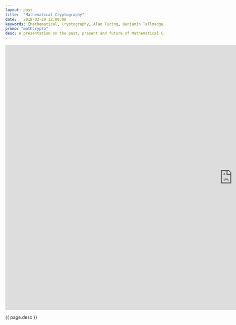 ```yaml
---
layout: post
title:  "Mathematical Cryptography"
date:   2018-03-29 12:00:00
keywords: [Mathematical, Cryptography, Alan Turing, Benjamin Tallmadge, RSA, diffie hellman, key exchange, dark web, blockchain, homomorphic encryption, NSA, gold codes]
promo: "mathcrypto"
desc: A presentation on the past, present and future of Mathematical Cryptography.
---
```


<iframe src="https://docs.google.com/presentation/d/e/2PACX-1vQmGDWiBD3SFI-JUH39-i5AP1kiMg3oAWM83Dqllpt3nIwy9coMgFVmiHkKW721KNVpGxx9AHHVvLj8/embed?start=true&loop=false&delayms=15000" frameborder="0" width="1440" height="839" allowfullscreen="true" mozallowfullscreen="true" webkitallowfullscreen="true"></iframe>

<p>{{ page.desc }}</p>
